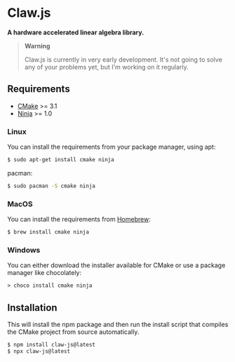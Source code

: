 # Claw.js

**A hardware accelerated linear algebra library.** 

> **Warning**
>
> Claw.js is currently in very early development. It's not going to solve any of your problems yet, but I'm working on it regularly.


## Requirements

- [CMake](https://cmake.org/) >= 3.1
- [Ninja](https://ninja-build.org/) >= 1.0

### Linux

You can install the requirements from your package manager,
using apt:
```sh
$ sudo apt-get install cmake ninja
```

pacman:
```sh
$ sudo pacman -S cmake ninja
```


### MacOS

You can install the requirements from [Homebrew](https://brew.sh/):

```sh
$ brew install cmake ninja
```

### Windows

You can either download the installer available for CMake or use a package manager like chocolately:
```ps
> choco install cmake ninja
```

## Installation

This will install the npm package and then run the install script that compiles the CMake project from source automatically.

```sh
$ npm install claw-js@latest
$ npx claw-js@latest
```